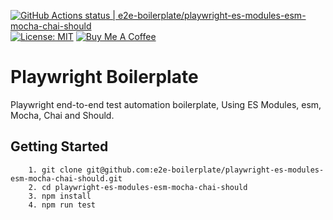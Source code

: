 [![GitHub Actions status | e2e-boilerplate/playwright-es-modules-esm-mocha-chai-should](https://github.com/e2e-boilerplate/playwright-es-modules-esm-mocha-chai-should/workflows/playwright-es-modules-esm-mocha-chai-should/badge.svg)](https://github.com/e2e-boilerplate/playwright-es-modules-esm-mocha-chai-should/actions?workflow=playwright-es-modules-esm-mocha-chai-should) [![License: MIT](https://img.shields.io/badge/License-MIT-yellow.svg)](https://opensource.org/licenses/MIT) [![Buy Me A Coffee](https://img.shields.io/badge/buy-me%20coffee-orange)](https://www.buymeacoffee.com/xgirma)

# Playwright Boilerplate

Playwright end-to-end test automation boilerplate, Using ES Modules, esm, Mocha, Chai and Should.

## Getting Started

    	1. git clone git@github.com:e2e-boilerplate/playwright-es-modules-esm-mocha-chai-should.git
    	2. cd playwright-es-modules-esm-mocha-chai-should
    	3. npm install
    	4. npm run test
